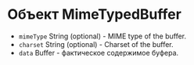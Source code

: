 # Объект MimeTypedBuffer

* `mimeType` String (optional) - MIME type of the buffer.
* `charset` String (optional) - Charset of the buffer.
* `data` Buffer - фактическое содержимое буфера.
